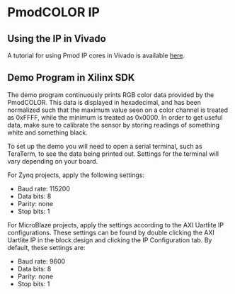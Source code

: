 PmodCOLOR IP
==============

Using the IP in Vivado
--------------
A tutorial for using Pmod IP cores in  Vivado is available [here](https://reference.digilentinc.com/learn/programmable-logic/tutorials/pmod-ips/start).

Demo Program in Xilinx SDK
--------------
The demo program continuously prints RGB color data provided by the PmodCOLOR.
This data is displayed in hexadecimal, and has been normalized such that the
maximum value seen on a color channel is treated as 0xFFFF, while the minimum
is treated as 0x0000. In order to get useful data, make sure to calibrate the
sensor by storing readings of something white and something black.

To set up the demo you will need to open a serial terminal, such as TeraTerm, to
see the data being printed out. Settings for the terminal will vary depending on
your board.

For Zynq projects, apply the following settings:
- Baud rate: 115200
- Data bits: 8
- Parity:    none
- Stop bits: 1

For MicroBlaze projects, apply the settings according to the AXI Uartlite IP
configurations. These settings can be found by double clicking the AXI Uartlite
IP in the block design and clicking the IP Configuration tab. By default, these
settings are:
- Baud rate: 9600
- Data bits: 8
- Parity:    none
- Stop bits: 1
